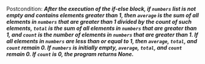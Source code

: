 Postcondition: ***After the execution of the if-else block, if `numbers` list is not empty and contains elements greater than 1, then `average` is the sum of all elements in `numbers` that are greater than 1 divided by the count of such elements, `total` is the sum of all elements in `numbers` that are greater than 1, and `count` is the number of elements in `numbers` that are greater than 1. If all elements in `numbers` are less than or equal to 1, then `average`, `total`, and `count` remain 0. If `numbers` is initially empty, `average`, `total`, and `count` remain 0. If `count` is 0, the program returns None.***